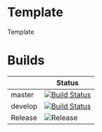 # Template
Template

# Builds

||Status|
|--|--|
|master|[![Build Status](https://dev.azure.com/SannelHouse/House%20Builds/_apis/build/status/House/Template?branchName=master)](https://dev.azure.com/SannelHouse/House%20Builds/_build/latest?definitionId=9&branchName=master)|
|develop|[![Build Status](https://dev.azure.com/SannelHouse/House%20Builds/_apis/build/status/House/Template?branchName=develop)](https://dev.azure.com/SannelHouse/House%20Builds/_build/latest?definitionId=9&branchName=develop)|
|Release|![Release](https://vsrm.dev.azure.com/SannelHouse/_apis/public/Release/badge/00000000-0000-0000-0000-000000000000/0/0)|
